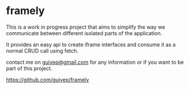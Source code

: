 # framely

This is a work in progress project that aims to simplify the way we communicate between different isolated parts of the application.

It provides an easy api to create iframe interfaces and consume it as a normal CRUD call using fetch.

contact me on guiyep@gmail.com for any information or if you want to be part of this project.

https://github.com/guiyep/framely
